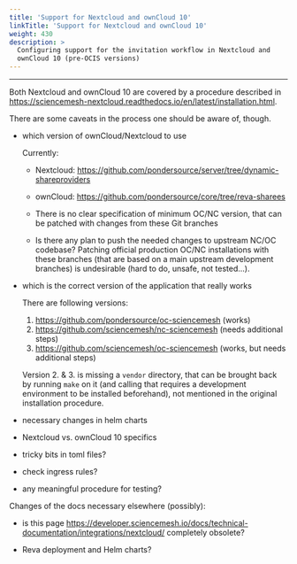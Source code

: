 ```yaml
---
title: 'Support for Nextcloud and ownCloud 10'
linkTitle: 'Support for Nextcloud and ownCloud 10'
weight: 430
description: >
  Configuring support for the invitation workflow in Nextcloud and
  ownCloud 10 (pre-OCIS versions)
---
```


---

Both Nextcloud and ownCloud 10 are covered by a procedure described in
<https://sciencemesh-nextcloud.readthedocs.io/en/latest/installation.html>.

There are some caveats in the process one should be aware of, though.

- which version of ownCloud/Nextcloud to use

  Currently:

  - Nextcloud: <https://github.com/pondersource/server/tree/dynamic-shareproviders>
  - ownCloud:
    <https://github.com/pondersource/core/tree/reva-sharees>

  - There is no clear specification of minimum OC/NC version, that can be patched with changes from these Git branches
  - Is there any plan to push the needed changes to upstream NC/OC codebase? Patching official production OC/NC installations with these branches (that are based on a main upstream development branches) is undesirable (hard to do, unsafe, not tested...).

- which is the correct version of the application that really works

  There are following versions:

  1. <https://github.com/pondersource/oc-sciencemesh> (works)
  2. <https://github.com/sciencemesh/nc-sciencemesh> (needs additional steps)
  3. <https://github.com/sciencemesh/oc-sciencemesh> (works, but needs additional steps)

  Version 2. & 3. is missing a `vendor` directory, that can be brought back by running `make` on it (and calling that requires a development environment to be installed beforehand), not mentioned in the original installation procedure.

- necessary changes in helm charts

- Nextcloud vs. ownCloud 10 specifics

- tricky bits in toml files?

- check ingress rules?

- any meaningful procedure for testing?

Changes of the docs necessary elsewhere (possibly):

- is this page <https://developer.sciencemesh.io/docs/technical-documentation/integrations/nextcloud/> completely obsolete?

- Reva deployment and Helm charts?

